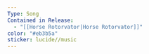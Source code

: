 ```yaml
---
Type: Song
Contained in Release:
  - "[[Horse Rotorvator|Horse Rotorvator]]"
color: "#eb3b5a"
sticker: lucide//music
---
```

